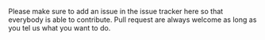 Please make sure to add an issue in the issue tracker here so that everybody is able to contribute.
Pull request are always welcome as long as you tel us what you want to do.
